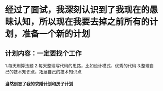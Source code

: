 # 经过了面试，我深刻认识到了我现在的愚昧认知，所以现在我要去掉之前所有的计划，准备一个新的计划

## 计划内容：一定要找个工作

1.每天刷算法题 2.每天整理写代码的思路，比如设计模式、优秀的代码 3.整理自己的技术知识点，拓展自己的技术知识点

#### 当然别忘了我的求婚计划和房子计划
